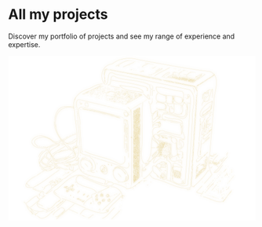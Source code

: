 # All my projects

Discover my portfolio of projects and see my range of experience and expertise.

[![Multiple PC boxes joined together](./Pavol_Hejn_modular_gadget_as_a_coloring_book_black_and_white_il_05f61e28-a9e6-41e5-9105-0708c5294006.svg)](https://github.com/hejny/hejny/blob/main/documents/projects.md)
<!-- <- TODO: Create propper /projects page -->
